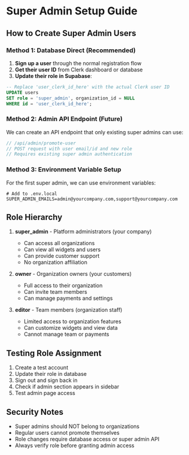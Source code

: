 # Super Admin Setup Guide

## How to Create Super Admin Users

### Method 1: Database Direct (Recommended)

1. **Sign up a user** through the normal registration flow
2. **Get their user ID** from Clerk dashboard or database
3. **Update their role in Supabase**:

```sql
-- Replace 'user_clerk_id_here' with the actual Clerk user ID
UPDATE users 
SET role = 'super_admin', organization_id = NULL
WHERE id = 'user_clerk_id_here';
```

### Method 2: Admin API Endpoint (Future)

We can create an API endpoint that only existing super admins can use:

```typescript
// /api/admin/promote-user
// POST request with user email/id and new role
// Requires existing super admin authentication
```

### Method 3: Environment Variable Setup

For the first super admin, we can use environment variables:

```env
# Add to .env.local
SUPER_ADMIN_EMAILS=admin@yourcompany.com,support@yourcompany.com
```

## Role Hierarchy

1. **super_admin** - Platform administrators (your company)
   - Can access all organizations
   - Can view all widgets and users
   - Can provide customer support
   - No organization affiliation

2. **owner** - Organization owners (your customers)
   - Full access to their organization
   - Can invite team members
   - Can manage payments and settings

3. **editor** - Team members (organization staff)
   - Limited access to organization features
   - Can customize widgets and view data
   - Cannot manage team or payments

## Testing Role Assignment

1. Create a test account
2. Update their role in database
3. Sign out and sign back in
4. Check if admin section appears in sidebar
5. Test admin page access

## Security Notes

- Super admins should NOT belong to organizations
- Regular users cannot promote themselves
- Role changes require database access or super admin API
- Always verify role before granting admin access
